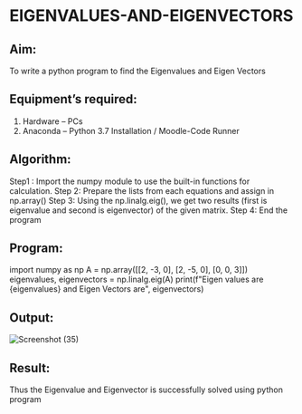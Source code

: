 # EIGENVALUES-AND-EIGENVECTORS
## Aim:
To write a python program to find the Eigenvalues and Eigen Vectors
## Equipment’s required:
1. 	Hardware – PCs
2. 	Anaconda – Python 3.7 Installation / Moodle-Code Runner
## Algorithm:
 Step1 : Import the numpy module to use the built-in functions for calculation.
 Step 2: Prepare the lists from each equations and assign in np.array()
 Step 3: Using the np.linalg.eig(), we get two results (first is eigenvalue and second is eigenvector) of the given matrix.
 Step 4: End the program
## Program:
import numpy as np 
A = np.array([[2, -3, 0], [2, -5, 0], [0, 0, 3]]) 
eigenvalues, eigenvectors = np.linalg.eig(A)
print(f"Eigen values are {eigenvalues} and Eigen Vectors are", eigenvectors)
## Output:
![Screenshot (35)](https://github.com/user-attachments/assets/c8370508-6a4b-4451-87ae-f3529ec8cd02)

## Result:
Thus the Eigenvalue and Eigenvector is successfully solved using python program

